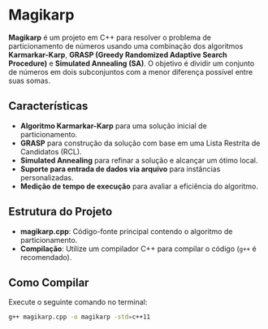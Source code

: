 # Magikarp

**Magikarp** é um projeto em C++ para resolver o problema de particionamento de números usando uma combinação dos algoritmos **Karmarkar-Karp**, **GRASP (Greedy Randomized Adaptive Search Procedure)** e **Simulated Annealing (SA)**. O objetivo é dividir um conjunto de números em dois subconjuntos com a menor diferença possível entre suas somas.

## Características

- **Algoritmo Karmarkar-Karp** para uma solução inicial de particionamento.
- **GRASP** para construção da solução com base em uma Lista Restrita de Candidatos (RCL).
- **Simulated Annealing** para refinar a solução e alcançar um ótimo local.
- **Suporte para entrada de dados via arquivo** para instâncias personalizadas.
- **Medição de tempo de execução** para avaliar a eficiência do algoritmo.

## Estrutura do Projeto

- **magikarp.cpp**: Código-fonte principal contendo o algoritmo de particionamento.
- **Compilação**: Utilize um compilador C++ para compilar o código (`g++` é recomendado).

## Como Compilar

Execute o seguinte comando no terminal:

```bash
g++ magikarp.cpp -o magikarp -std=c++11
